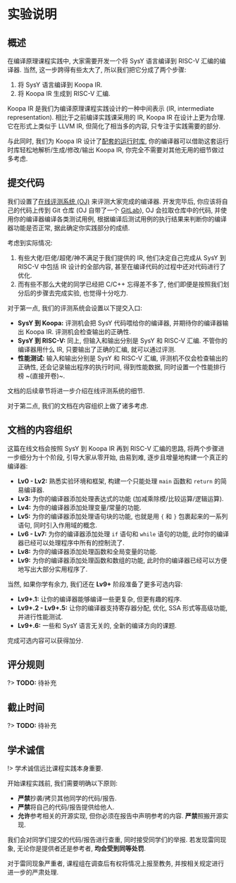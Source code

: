 # 实验说明

## 概述

在编译原理课程实践中, 大家需要开发一个将 SysY 语言编译到 RISC-V 汇编的编译器. 当然, 这一步跨得有些太大了, 所以我们把它分成了两个步骤:

1. 将 SysY 语言编译到 Koopa IR.
2. 将 Koopa IR 生成到 RISC-V 汇编.

Koopa IR 是我们为编译原理课程实践设计的一种中间表示 (IR, intermediate representation). 相比于之前编译实践课采用的 IR, Koopa IR 在设计上更为合理. 它在形式上类似于 LLVM IR, 但简化了相当多的内容, 只专注于实践需要的部分.

与此同时, 我们为 Koopa IR 设计了[配套的运行时库](https://github.com/pku-minic/koopa), 你的编译器可以借助这套运行时库轻松地解析/生成/修改/输出 Koopa IR, 你完全不需要对其他无用的细节做过多考虑.

## 提交代码

我们设置了[在线评测系统 (OJ)](https://course.educg.net) 来评测大家完成的编译器. 开发完毕后, 你应该将自己的代码上传到 Git 仓库 (OJ 自带了一个 [GitLab](https://gitlab.eduxiji.net)), OJ 会拉取仓库中的代码, 并使用你的编译器编译各类测试用例, 根据编译后测试用例的执行结果来判断你的编译器功能是否正常, 据此确定你实践部分的成绩.

考虑到实际情况:

1. 有些大佬/巨佬/超佬/神不满足于我们提供的 IR, 他们决定自己完成从 SysY 到 RISC-V 中包括 IR 设计的全部内容, 甚至在编译代码的过程中还对代码进行了优化.
2. 而有些不那么大佬的同学已经把 C/C++ 忘得差不多了, 他们即便是按照我们划分后的步骤去完成实验, 也觉得十分吃力.

对于第一点, 我们的评测系统会设置以下提交入口:

* **SysY 到 Koopa:** 评测机会把 SysY 代码喂给你的编译器, 并期待你的编译器输出 Koopa IR. 评测机会检查输出的正确性.
* **SysY 到 RISC-V:** 同上, 但输入和输出分别是 SysY 和 RISC-V 汇编. 不管你的编译器用什么 IR, 只要输出了正确的汇编, 就可以通过评测.
* **性能测试:** 输入和输出分别是 SysY 和 RISC-V 汇编, 评测机不仅会检查输出的正确性, 还会记录输出程序的执行时间, 得到性能数据, 同时设置一个性能排行榜 ~(直接开卷)~.

文档的后续章节将进一步介绍在线评测系统的细节.

对于第二点, 我们的文档在内容组织上做了诸多考虑.

## 文档的内容组织

这篇在线文档会按照 SysY 到 Koopa IR 再到 RISC-V 汇编的思路, 将两个步骤进一步细分为十个阶段, 引导大家从零开始, 由易到难, 逐步且增量地构建一个真正的编译器:

* **Lv0 - Lv2:** 熟悉实验环境和框架, 构建一个只能处理 `main` 函数和 `return` 的简易编译器.
* **Lv3:** 为你的编译器添加处理表达式的功能 (加减乘除模/比较运算/逻辑运算).
* **Lv4:** 为你的编译器添加处理变量/常量的功能.
* **Lv5:** 为你的编译器添加处理语句块的功能, 也就是用 `{` 和 `}` 包裹起来的一系列语句, 同时引入作用域的概念.
* **Lv6 - Lv7:** 为你的编译器添加处理 `if` 语句和 `while` 语句的功能, 此时你的编译器已经可以处理程序中所有的控制流了.
* **Lv8:** 为你的编译器添加处理函数和全局变量的功能.
* **Lv9:** 为你的编译器添加处理函数和数组的功能, 此时你的编译器已经可以方便地写出大部分实用程序了.

当然, 如果你学有余力, 我们还在 **Lv9+** 阶段准备了更多可选内容:

* **Lv9+.1:** 让你的编译器能够编译一些更复杂, 但更有趣的程序.
* **Lv9+.2 - Lv9+.5:** 让你的编译器支持寄存器分配, 优化, SSA 形式等高级功能, 并进行性能测试.
* **Lv9+.6:** 一些和 SysY 语言无关的, 全新的编译方向的课题.

完成可选内容可以获得加分.

## 评分规则

?> **TODO:** 待补充

## 截止时间

?> **TODO:** 待补充

## 学术诚信

!> 学术诚信远比课程实践本身重要.

开始课程实践前, 我们需要明确以下原则:

* **严禁**抄袭/拷贝其他同学的代码/报告.
* **严禁**将自己的代码/报告提供给他人.
* **允许**参考相关的开源实现, 但你必须在报告中声明参考的内容. **严禁**照搬开源实现.

我们会对同学们提交的代码/报告进行查重, 同时接受同学们的举报. 若发现雷同现象, 无论你是提供者还是参考者, **均会受到同等处罚**.

对于雷同现象严重者, 课程组在调查后有权将情况上报至教务, 并按相关规定进行进一步的严肃处理.
